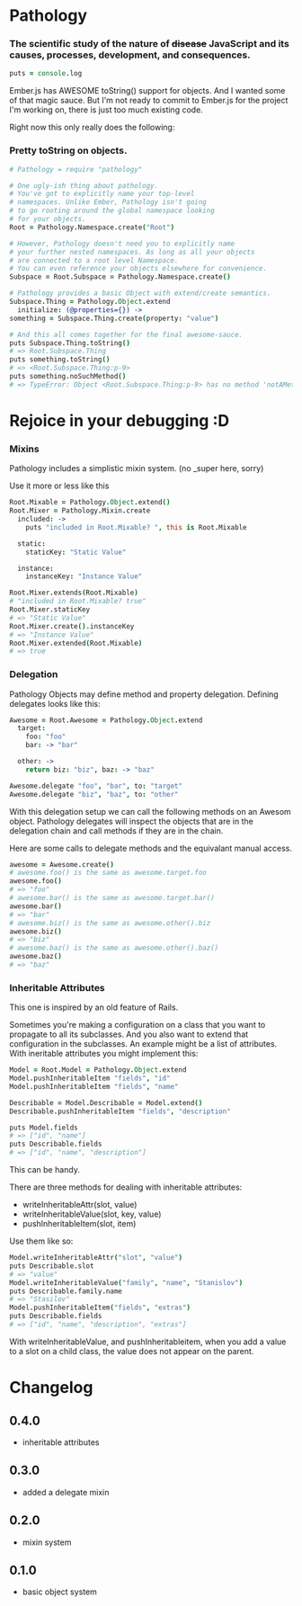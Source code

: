 # Pathology

### The scientific study of the nature of ~~disease~~ JavaScript and its causes, processes, development, and consequences.

```coffee
puts = console.log
````

Ember.js has AWESOME toString() support for objects. And I wanted some of that magic sauce. But I'm not ready to commit to Ember.js for the project I'm working on, there is just too much existing code.

Right now this only really does the following:

### Pretty toString on objects.

```coffee
# Pathology = require "pathology"

# One ugly-ish thing about pathology.
# You've got to explicitly name your top-level
# namespaces. Unlike Ember, Pathology isn't going
# to go rooting around the global namespace looking
# for your objects.
Root = Pathology.Namespace.create("Root")

# However, Pathology doesn't need you to explicitly name
# your further nested namespaces. As long as all your objects
# are connected to a root level Namespace.
# You can even reference your objects elsewhere for convenience.
Subspace = Root.Subspace = Pathology.Namespace.create()

# Pathology provides a basic Object with extend/create semantics.
Subspace.Thing = Pathology.Object.extend
  initialize: (@properties={}) ->
something = Subspace.Thing.create(property: "value")

# And this all comes together for the final awesome-sauce.
puts Subspace.Thing.toString()
# => Root.Subspace.Thing
puts something.toString()
# => <Root.Subspace.Thing:p-9>
puts something.noSuchMethod()
# => TypeError: Object <Root.Subspace.Thing:p-9> has no method 'notAMethod'
```
# Rejoice in your debugging :D

### Mixins
Pathology includes a simplistic mixin system. (no _super here, sorry)

Use it more or less like this

```coffee
Root.Mixable = Pathology.Object.extend()
Root.Mixer = Pathology.Mixin.create
  included: ->
    puts "included in Root.Mixable? ", this is Root.Mixable

  static:
    staticKey: "Static Value"

  instance:
    instanceKey: "Instance Value"

Root.Mixer.extends(Root.Mixable)
# "included in Root.Mixable? true"
Root.Mixer.staticKey
# => "Static Value"
Root.Mixer.create().instanceKey
# => "Instance Value"
Root.Mixer.extended(Root.Mixable)
# => true
```

### Delegation
Pathology Objects may define method and property delegation.
Defining delegates looks like this:

```coffee
Awesome = Root.Awesome = Pathology.Object.extend
  target:
    foo: "foo"
    bar: -> "bar"

  other: ->
    return biz: "biz", baz: -> "baz"

Awesome.delegate "foo", "bar", to: "target"
Awesome.delegate "biz", "baz", to: "other"
```

With this delegation setup we can call the following methods on an Awesom object.
Pathology delegates will inspect the objects that are in the delegation chain
and call methods if they are in the chain.

Here are some calls to delegate methods and the equivalant manual access.

```coffee
awesome = Awesome.create()
# awesome.foo() is the same as awesome.target.foo
awesome.foo()
# => "foo"
# awesome.bar() is the same as awesome.target.bar()
awesome.bar()
# => "bar"
# awesome.biz() is the same as awesome.other().biz
awesome.biz()
# => "biz"
# awesome.baz() is the same as awesome.other().baz()
awesome.baz()
# => "baz"
```

### Inheritable Attributes
This one is inspired by an old feature of Rails.

Sometimes you're making a configuration on a class that you want to propagate
to all its subclasses. And you also want to extend that configuration in
the subclasses. An example might be a list of attributes. With ineritable attributes
you might implement this:

```coffee
Model = Root.Model = Pathology.Object.extend
Model.pushInheritableItem "fields", "id"
Model.pushInheritableItem "fields", "name"

Describable = Model.Describable = Model.extend()
Describable.pushInheritableItem "fields", "description"

puts Model.fields
# => ["id", "name"]
puts Describable.fields
# => ["id", "name", "description"]
```

This can be handy.

There are three methods for dealing with inheritable attributes:

* writeInheritableAttr(slot, value)
* writeInheritableValue(slot, key, value)
* pushInheritableItem(slot, item)

Use them like so:
```coffee
Model.writeInheritableAttr("slot", "value")
puts Describable.slot
# => "value"
Model.writeInheritableValue("family", "name", "Stanislov")
puts Describable.family.name
# => "Stasilov"
Model.pushInheritableItem("fields", "extras")
puts Describable.fields
# => ["id", "name", "description", "extras"]
```

With writeInheritableValue, and pushInheritableitem, when you add a value to a slot
on a child class, the value does not appear on the parent.

# Changelog

## 0.4.0
* inheritable attributes

## 0.3.0
* added a delegate mixin

## 0.2.0
* mixin system

## 0.1.0
* basic object system
